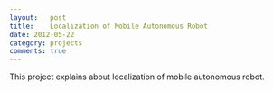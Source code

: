 ```yaml
---
layout:   post
title:    Localization of Mobile Autonomous Robot
date: 2012-05-22
category: projects
comments: true
---
```


This project explains about localization of mobile autonomous robot.